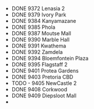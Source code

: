 - DONE 9372	Lenasia 2
- DONE 9379	Ivory Park
- DONE 9384	Kanyamazane
- DONE 9385	Phola
- DONE 9387	Moutse Mall
- DONE 9390	Marble Hall
- DONE 9391	Kwathema
- DONE 9392	Zamdela
- DONE 9394	Bloemfontein Plaza
- DONE 9395	Flagstaff 2
- DONE 9401	Protea Gardens
- DONE 9403	Pretoria CBD
- TODO - 9405 NewCastle 2
- DONE 9408 Corkwood
- DONE 9409 Diepsloot Mall
-
